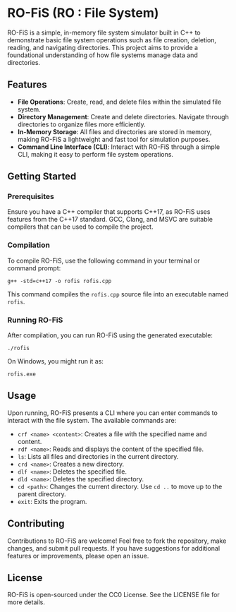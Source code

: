 
# RO-FiS (RO : File System)

RO-FiS is a simple, in-memory file system simulator built in C++ to demonstrate basic file system operations such as file creation, deletion, reading, and navigating directories. This project aims to provide a foundational understanding of how file systems manage data and directories.

## Features

-   **File Operations**: Create, read, and delete files within the simulated file system.
-   **Directory Management**: Create and delete directories. Navigate through directories to organize files more efficiently.
-   **In-Memory Storage**: All files and directories are stored in memory, making RO-FiS a lightweight and fast tool for simulation purposes.
-   **Command Line Interface (CLI)**: Interact with RO-FiS through a simple CLI, making it easy to perform file system operations.

## Getting Started

### Prerequisites

Ensure you have a C++ compiler that supports C++17, as RO-FiS uses features from the C++17 standard. GCC, Clang, and MSVC are suitable compilers that can be used to compile the project.

### Compilation

To compile RO-FiS, use the following command in your terminal or command prompt:


`g++ -std=c++17 -o rofis rofis.cpp` 

This command compiles the `rofis.cpp` source file into an executable named `rofis`.

### Running RO-FiS

After compilation, you can run RO-FiS using the generated executable:

`./rofis` 

On Windows, you might run it as:

`rofis.exe` 

## Usage

Upon running, RO-FiS presents a CLI where you can enter commands to interact with the file system. The available commands are:

-   `crf <name> <content>`: Creates a file with the specified name and content.
-   `rdf <name>`: Reads and displays the content of the specified file.
-   `ls`: Lists all files and directories in the current directory.
-   `crd <name>`: Creates a new directory.
-   `dlf <name>`: Deletes the specified file.
-   `dld <name>`: Deletes the specified directory.
-   `cd <path>`: Changes the current directory. Use `cd ..` to move up to the parent directory.
-   `exit`: Exits the program.

## Contributing

Contributions to RO-FiS are welcome! Feel free to fork the repository, make changes, and submit pull requests. If you have suggestions for additional features or improvements, please open an issue.

## License

RO-FiS is open-sourced under the CC0 License. See the LICENSE file for more details.